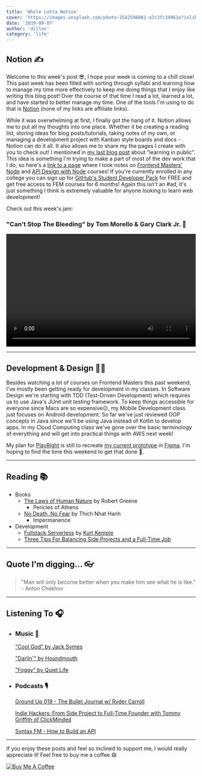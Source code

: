 ```yaml
---
title: 'Whole Lotta Notion'
cover: 'https://images.unsplash.com/photo-1542596081-a7c3fc19961e?ixlib=rb-1.2.1&ixid=eyJhcHBfaWQiOjEyMDd9&auto=format&fit=crop&w=2850&q=80'
date: '2019-09-07'
author: 'dillon'
category: 'life'
---
```


## Notion ✍️

Welcome to this week's post 😎, I hope your week is coming to a chill close! This past week has been filled with sorting through syllabi and learning how to manage my time more effectively to keep me doing things that I enjoy like writing this blog post! Over the course of that time I read a lot, learned a lot, and have started to better manage my time. One of the tools I'm using to do that is [Notion](https://www.notion.so/) (none of my links are affiliate links).

While it was overwhelming at first, I finally got the hang of it. Notion allows me to put all my thoughts into one place. Whether it be creating a reading list, storing ideas for blog posts/tutorials, taking notes of my own, or managing a development project with Kanban style boards and docs - Notion can do it all. It also allows me to share my the pages I create with you to check out! I mentioned in [my last blog post](https://www.dilloncoffman.com/partial-impact-theory) about "learning in public". This idea is something I'm trying to make a part of most of the dev work that I do, so here's a [link to a page](https://www.notion.so/Learn-Node-b988f07aa3f44d168747117ea07142f8) where I took notes on [Frontend Masters' Node](https://frontendmasters.com/courses/node-js/) and [API Design with Node](https://frontendmasters.com/courses/api-design-nodejs-v3/) courses! If you're currently enrolled in any college you can sign up for [GitHub's Student Developer Pack](https://education.github.com/pack) for FREE and get free access to FEM courses for 6 months! Again this isn't an #ad, it's just something I think is extremely valuable for anyone looking to learn web development!

Check out this week's jam:

### "Can't Stop The Bleeding" by Tom Morello & Gary Clark Jr. 🎸

<video width="100%" height="300" controls>
    <source src="cantstop.mov" type="video/mp4">
</video>

<hr>

## Development & Design 👨‍💻

Besides watching a lot of courses on Frontend Masters this past weekend, I've mostly been getting ready for development in my classes. In Software Design we're starting with TDD (Test-Driven Development) which requires us to use Java's JUnit unit testing framework. To keep things accessible for everyone since Macs are so expensive☹️, my Mobile Development class just focuses on Android development. So far we've just reviewed OOP concepts in Java since we'll be using Java instead of Kotlin to develop apps. In my Cloud Computing class we've gone over the basic terminology of everything and will get into practical things with AWS next week!

My plan for [PlayRight](https://github.com/dilloncoffman/PlayRight) is still to recreate [my current prototype](https://xd.adobe.com/view/f18a97f9-cf07-4bbe-4dc6-77cee660af36-87bb/) in [Figma](https://www.figma.com/). I'm hoping to find the time this weekend to get that done 💪.

<hr>

## Reading 📚

- Books
  - [The Laws of Human Nature](https://www.amazon.com/Laws-Human-Nature-Robert-Greene/dp/0525428143) by Robert Greene
      - Pericles of Athens
  - [No Death, No Fear](https://www.amazon.com/No-Death-Fear-Comforting-Wisdom/dp/1573223336) by Thich Nhat Hanh
      - Impermanence
- Development
  - [Fullstack Serverless](https://dev.to/kkemple/fullstack-serverless-440e) by [Kurt Kemple](https://twitter.com/kurtiskemple)
  - [Three Tips For Balancing Side Projects and a Full-Time Job](https://dev.to/ladybug/three-tips-for-balancing-side-projects-and-a-full-time-job-39e0)

<hr>

## Quote I'm digging... 👓

> "Man will only become better when you make him see what he is like." - Anton Chekhov

<hr>

## Listening To 🎧

- ### Music 🎵

  ["Cool God" by Jack Symes](https://www.youtube.com/watch?v=8xAnyuDUcjg)

  ["Darlin'" by Houndmouth](https://www.youtube.com/watch?v=dKR8q_TkJ-Q)

  ["Foggy" by Quiet Life](https://www.youtube.com/watch?v=SJnwTCy_FIs&t=3s)

- ### Podcasts 🎙️

  [Ground Up 019 - The Bullet Journal w/ Ryder Carroll](https://www.youtube.com/watch?v=kU5PdQVyw6E)

  [Indie Hackers: From Side Project to Full-Time Founder with Tommy Griffith of ClickMinded](https://overcast.fm/+JmiPw2aFE)

  [Syntax FM - How to Build an API](https://overcast.fm/+JaI7mz1aE)

<hr>

If you enjoy these posts and feel so inclined to support me, I would really appreciate it! Feel free to buy me a coffee 😄

<a href="https://www.buymeacoffee.com/dilloncoffman" target="_blank"><img src="https://bmc-cdn.nyc3.digitaloceanspaces.com/BMC-button-images/custom_images/orange_img.png" alt="Buy Me A Coffee" style="height: auto !important;width: auto !important;" ></a>
